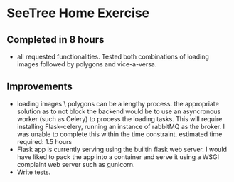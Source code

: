 # SeeTree Home Exercise
## Completed in 8 hours
- all requested functionalities. Tested both combinations of loading images followed by polygons and vice-a-versa.

## Improvements
- loading images \ polygons can be a lengthy process. the appropriate solution as to not block the backend would be to use
an asyncronous worker (such as Celery) to process the loading tasks. This will require installing Flask-celery, running an instance of
  rabbitMQ as the broker. I was unable to complete this within the time constraint. estimated time required: 1.5 hours
- Flask app is currently serving using the builtin flask web server. I would have liked to pack the app into a container
and serve it using a WSGI complaint web server such as gunicorn.
- Write tests.